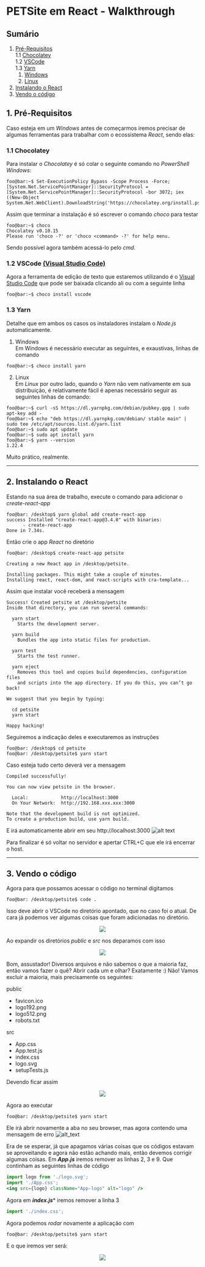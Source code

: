 # PETSite em React - Walkthrough

## Sumário

1. <a href="#PR">Pré-Requisitos</a><br>
  1.1 <a href="#CH">Chocolatey</a><br>
  1.2 <a href="#VSC">VSCode</a><br>
  1.3 <a href="#YN">Yarn</a>
    1. <a href="#YNW">Windows</a>
    2. <a href="#YNL">Linux</a>
2. <a href="#IR">Instalando o React</a>
3. <a href="#VC">Vendo o código</a>

<div id="PR"></div>

## 1. Pré-Requisitos

Caso esteja em um *Windows* antes de começarmos iremos precisar de algumas ferramentas para trabalhar com o ecossistema *React*, sendo elas:

<div id="CH"></div>

### 1.1	Chocolatey
Para instalar o *Chocolatey* é só colar o seguinte comando no *PowerShell Windows*: 
```console
foo@bar:~$ Set-ExecutionPolicy Bypass -Scope Process -Force; [System.Net.ServicePointManager]::SecurityProtocol = [System.Net.ServicePointManager]::SecurityProtocol -bor 3072; iex ((New-Object System.Net.WebClient).DownloadString('https://chocolatey.org/install.ps1'))
```
Assim que terminar a instalação é só escrever o comando *choco* para testar

```console
foo@bar:~$ choco
Chocolatey v0.10.15
Please run 'choco -?' or 'choco <command> -?' for help menu.
```
Sendo possível agora também acessá-lo pelo *cmd*.

<div id="VSC"></div>

### 1.2 VSCode [(Visual Studio Code)](https://github.com/microsoft/vscode)

Agora a ferramenta de edição de texto que estaremos utilizando é o [Visual Studio Code](https://code.visualstudio.com/) que pode ser baixada clicando ali ou com a seguinte linha
```console
foo@bar:~$ choco install vscode
```

<div id="YN"></div>

### 1.3	Yarn
Detalhe que em ambos os casos os instaladores instalam o *Node.js* automaticamente.
  <div id="YNW"></div>
  
  1.	Windows<br>
  Em Windows é necessário executar as seguintes, e exaustivas, linhas de comando<br>
  ```console
  foo@bar:~$ choco install yarn
  ```
  <div id="YNL"></div>
  
  2.	Linux<br>
Em *Linux* por outro lado, quando o *Yarn* não vem nativamente em sua distribuição, é relativamente fácil é apenas necessário seguir as seguintes linhas de comando:
```console
foo@bar:~$ curl -sS https://dl.yarnpkg.com/debian/pubkey.gpg | sudo apt-key add -
foo@bar:~$ echo "deb https://dl.yarnpkg.com/debian/ stable main" | sudo tee /etc/apt/sources.list.d/yarn.list
foo@bar:~$ sudo apt update
foo@bar:~$ sudo apt install yarn
foo@bar:~$ yarn --version
1.22.4
```

Muito prático, realmente.

___
<div id="IR"></div>

## 2. Instalando o React

Estando na sua área de trabalho, execute o comando para adicionar o *create-react-app*
```console
foo@bar: /desktop$ yarn global add create-react-app
success Installed "create-react-app@3.4.0" with binaries:
      - create-react-app
Done in 7.34s.
```
Então crie o app *React* no diretório
```console
foo@bar: /desktop$ create-react-app petsite

Creating a new React app in /desktop/petsite.

Installing packages. This might take a couple of minutes.
Installing react, react-dom, and react-scripts with cra-template...
```

Assim que instalar você receberá a mensagem
```console
Success! Created petsite at /desktop/petsite
Inside that directory, you can run several commands:

  yarn start
    Starts the development server.

  yarn build
    Bundles the app into static files for production.

  yarn test
    Starts the test runner.

  yarn eject
    Removes this tool and copies build dependencies, configuration files
    and scripts into the app directory. If you do this, you can’t go back!

We suggest that you begin by typing:

  cd petsite
  yarn start

Happy hacking!
```

Seguiremos a indicação deles e executaremos as instruções
```console
foo@bar: /desktop$ cd petsite
foo@bar: /desktop/petsite$ yarn start
```

Caso esteja tudo certo deverá ver a mensagem
```console
Compiled successfully!

You can now view petsite in the browser.

  Local:            http://localhost:3000
  On Your Network:  http://192.168.xxx.xxx:3000

Note that the development build is not optimized.
To create a production build, use yarn build.
```

E irá automaticamente abrir em seu http://localhost:3000
![alt text](https://github.com/Daniel-Boll/PETSite-in-React-walkthrough/blob/master/Imagens/React_01.png)

Para finalizar é só voltar no servidor e apertar CTRL+C que ele irá encerrar o host.

---
<div id="VC"></div>

## 3. Vendo o código

Agora para que possamos acessar o código no terminal digitamos
```console
foo@bar: /desktop/petsite$ code .
```

Isso deve abrir o VSCode no diretório apontado, que no caso foi o atual. De cara já podemos ver algumas coisas que foram adicionadas no diretório.<br>
<p align="center">
  <img src="https://github.com/Daniel-Boll/PETSite-in-React-walkthrough/blob/master/Imagens/React_02.png">
</p>

Ao expandir os diretórios *public* e *src* nos deparamos com isso<br>
<p align="center">
  <img src="https://github.com/Daniel-Boll/PETSite-in-React-walkthrough/blob/master/Imagens/React_03.png">
</p>

Bom, assustador! Diversos arquivos e não sabemos o que a maioria faz, então vamos fazer o quê? Abrir cada um e olhar? Exatamente :) Não! Vamos excluir a maioria, mais precisamente os seguintes:

public
* favicon.ico
* logo192.png
* logo512.png
* robots.txt

src
* App.css
* App.test.js
* index.css
* logo.svg
* setupTests.js

Devendo ficar assim<br>
<p align="center">
  <img src="https://github.com/Daniel-Boll/PETSite-in-React-walkthrough/blob/master/Imagens/React_04.png">
</p>

Agora ao executar
```console
foo@bar: /desktop/petsite$ yarn start
```

Ele irá abrir novamente a aba no seu browser, mas agora contendo uma mensagem de erro
![alt_text](https://github.com/Daniel-Boll/PETSite-in-React-walkthrough/blob/master/Imagens/React_05.png)

Era de se esperar, já que apagamos várias coisas que os códigos estavam se aproveitando e agora não estão achando mais, então devemos corrigir algumas coisas. Em ***App.js*** iremos remover as linhas 2, 3 e 9. Que continham as seguintes linhas de código
```jsx
import logo from './logo.svg';
import './App.css';
<img src={logo} className="App-logo" alt="logo" />
```

Agora em ***index.js**** iremos remover a linha 3
```jsx
import './index.css';
```

Agora podemos *rodar* novamente a aplicação com
```console
foo@bar: /desktop/petsite$ yarn start
```

E o que iremos ver será:<br>
<p align="center">
  <img src="https://github.com/Daniel-Boll/PETSite-in-React-walkthrough/blob/master/Imagens/React_06.png">
</p>
